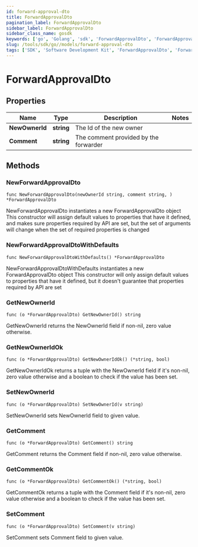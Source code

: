 ```yaml
---
id: forward-approval-dto
title: ForwardApprovalDto
pagination_label: ForwardApprovalDto
sidebar_label: ForwardApprovalDto
sidebar_class_name: gosdk
keywords: ['go', 'Golang', 'sdk', 'ForwardApprovalDto', 'ForwardApprovalDto'] 
slug: /tools/sdk/go//models/forward-approval-dto
tags: ['SDK', 'Software Development Kit', 'ForwardApprovalDto', 'ForwardApprovalDto']
---
```


# ForwardApprovalDto

## Properties

Name | Type | Description | Notes
------------ | ------------- | ------------- | -------------
**NewOwnerId** | **string** | The Id of the new owner | 
**Comment** | **string** | The comment provided by the forwarder | 

## Methods

### NewForwardApprovalDto

`func NewForwardApprovalDto(newOwnerId string, comment string, ) *ForwardApprovalDto`

NewForwardApprovalDto instantiates a new ForwardApprovalDto object
This constructor will assign default values to properties that have it defined,
and makes sure properties required by API are set, but the set of arguments
will change when the set of required properties is changed

### NewForwardApprovalDtoWithDefaults

`func NewForwardApprovalDtoWithDefaults() *ForwardApprovalDto`

NewForwardApprovalDtoWithDefaults instantiates a new ForwardApprovalDto object
This constructor will only assign default values to properties that have it defined,
but it doesn't guarantee that properties required by API are set

### GetNewOwnerId

`func (o *ForwardApprovalDto) GetNewOwnerId() string`

GetNewOwnerId returns the NewOwnerId field if non-nil, zero value otherwise.

### GetNewOwnerIdOk

`func (o *ForwardApprovalDto) GetNewOwnerIdOk() (*string, bool)`

GetNewOwnerIdOk returns a tuple with the NewOwnerId field if it's non-nil, zero value otherwise
and a boolean to check if the value has been set.

### SetNewOwnerId

`func (o *ForwardApprovalDto) SetNewOwnerId(v string)`

SetNewOwnerId sets NewOwnerId field to given value.


### GetComment

`func (o *ForwardApprovalDto) GetComment() string`

GetComment returns the Comment field if non-nil, zero value otherwise.

### GetCommentOk

`func (o *ForwardApprovalDto) GetCommentOk() (*string, bool)`

GetCommentOk returns a tuple with the Comment field if it's non-nil, zero value otherwise
and a boolean to check if the value has been set.

### SetComment

`func (o *ForwardApprovalDto) SetComment(v string)`

SetComment sets Comment field to given value.



